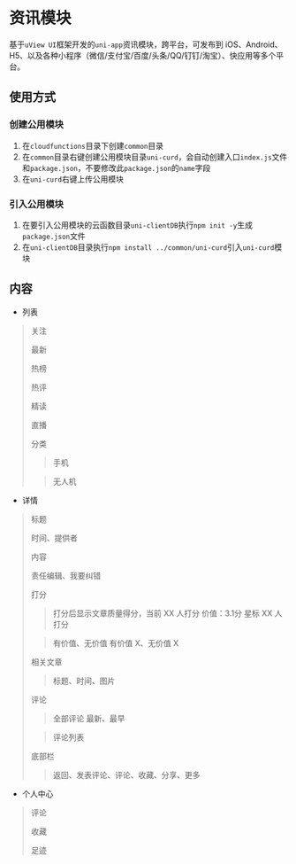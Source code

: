 # 资讯模块

基于`uView UI`框架开发的`uni-app`资讯模块，跨平台，可发布到 iOS、Android、H5、以及各种小程序（微信/支付宝/百度/头条/QQ/钉钉/淘宝）、快应用等多个平台。

## 使用方式

### 创建公用模块
1. 在`cloudfunctions`目录下创建`common`目录
2. 在`common`目录右键创建公用模块目录`uni-curd`，会自动创建入口`index.js`文件和`package.json`，不要修改此`package.json`的`name`字段
3. 在`uni-curd`右键上传公用模块

### 引入公用模块
1. 在要引入公用模块的云函数目录`uni-clientDB`执行`npm init -y`生成`package.json`文件
2. 在`uni-clientDB`目录执行`npm install ../common/uni-curd`引入`uni-curd`模块

## 内容

- 列表
> 关注
> 
> 最新
> 
> 热榜
> 
> 热评
> 
> 精读
> 
> 直播
> 
> 分类
> 
> > 手机
> 
> > 无人机

- 详情
> 标题
> 
> 时间、提供者
> 
> 内容
> 
> 责任编辑、我要纠错
> 
> 打分
> 
> > 打分后显示文章质量得分，当前 XX 人打分
> > 价值：3.1分  星标  XX 人打分
> 
> > 有价值、无价值
> > 有价值 X、无价值 X
> 
> 相关文章
> 
> > 标题、时间、图片
> 
> 评论
> 
> > 全部评论  最新、最早
> 
> > 评论列表
> 
> 底部栏
> 
> > 返回、发表评论、评论、收藏、分享、更多

- 个人中心
> 评论
> 
> 收藏
> 
> 足迹


